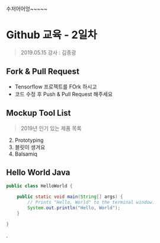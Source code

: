 수저어어엉~~~~~

# Github 교육 - 2일차

> 2019.05.15
> 강사 : 김종광

## Fork & Pull Request

- Tensorflow 프로젝트를 FOrk 하시고
- 코드 수정 후 Push & Pull Request 해주세요

## Mockup Tool List

> 2019년 인기 있는 제품 목록


2. Prototyping
3. 블릿이 생겨요
1999. Balsamiq

## Hello World Java

```java
public class HelloWorld {

    public static void main(String[] args) {
        // Prints "Hello, World" to the terminal window.
        System.out.println("Hello, World");
    }

}
```
.